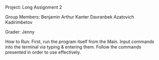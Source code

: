 Project:
Long Assignment 2

Group Members:
Benjamin Arthur Kanter
Davranbek Azatovich Kadirimbetov

Grader:
Jenny

How to Run:
First, run the program itself from the Main. Input commands into the terminal via typing & entering them.
Follow the commands presented in order to use effectively.

